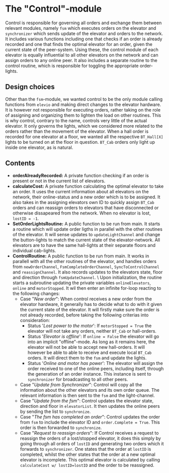 The "Control"-module
====================
Control is responsible for governing all orders and exchange them between relevant modules, namely `fsm` which executes orders on the elevator and `synchronizer` which sends update of the elevator and orders to the network. It includes various functions including one that checks if an order is already recorded and one that finds the optimal elevator for an order, given the current state of the peer-system. Using these, the control module of each elevator is equally influential to all other elevators on the network and can assign orders to any online peer. It also includes a separate routine to the control routine, which is responsible for toggling the appropriate order-lights.

Design choices
--------------
Other than the `fsm`-module, we wanted control to be the only module calling functions from `elevio` and making direct changes to the elevator hardware. It is however not responsible for executing orders, rather taking on the role of assigning and organizing them to lighten the load on other routines. This is why control, contrary to the name, controls very little of the actual elevator. It only governs the lights, which we considered more related to the orders rather than the movement of the elevator. When a hall order is recorded for one elevator at a floor, we wanted all the respective `BT_Hall[X]` lights to be turned on at the floor in question. `BT_Cab` orders only light up inside one elevator, as is natural. 

Contents
--------
- **orderAlreadyRecorded:** A private function checking if an order is present or not in the current list of elevators. 
- **calculateCost:** A private function calculating the optimal elevator to take an order. It uses the current information about all elevators on the network, their online-status and a new order which is to be assigned. It also takes in the assigning elevators own ID to quickly assign `BT_Cab` orders and can reassign orders to elevators that have disconnected or otherwise dissapeared from the network. When no elevator is lost, `lostID = -1`.
- **SetOrderLightsRoutine:** A public function to be run from main. It starts a routine which will update order ligths in parallel with the other routines of the elevator. It will sense updates to `updateLightChannel` and change the button-lights to match the current state of the elevator-network. All elevators are to have the same hall-lights at their separate floors and individual cab-lights. 
- **ControlRoutine:** A public function to be run from main. It works in parallell with all the other routines of the elevator, and handles orders from `newOrderChannel`, `FsmCompleteOrderChannel`, `SyncToControlChannel` and `reassignChannel`. It also records updates to the elevators state, floor and direction through `fsmUpdateChannel`. \\ Upon initialization, the routine starts a subroutine updating the private variables `onlineElevators`, `online` and `motorStopped`. It wil then enter an infinite for-loop reacting to the following changes: 
    - Case "*New order*": When control receives a new order from the elevator hardware, it generally has to decide what to do with it given the current state of the elevator. It will firstly make sure the order is not already recorded, before taking the following criterias into consideration: 
        - Status '*Lost power to the motor*': If `motorStopped = True` the elevator will not take any orders, neither `BT_Cab` or hall-orders. 
        - Status '*Elevator is offline*': If `online = False` the elevator will go into an implicit "offline"-mode. As long as it remains here, the elevator will not be able to accept new hall-orders. It will however be able to able to receive and execute local `BT_Cab` orders. It will direct them to the `fsm` and update the lights. 
        - Status '*Online and motor has power*': The elevator will assign the order received to one of the online peers, including itself, through the generation of an order instance. This instance is sent to `synchronizer` for broadcasting to all other peers. 
    - Case "*Update from Synchronizer*": Control will copy all the information about the other elevators and its own order queue. The relevant information is then sent to the `fsm` and the light-channel. 
    - Case "*Update from the fsm*": Control updates the elevator state, direction and floor in `elevatorList`. It then updates the online peers by sending the list to `synchronize`. 
    - Case "*The fsm has completed an order*": Control updates the order from `fsm` to include the elevator ID and `order.Complete = True`. This order is then forwarded to `synchronize`. 
    - Case "*Request to reassign orders*": If Control receives a request to reassign the orders of a lost/stopped elevator, it does this simply by going through all orders of `lostID` and generating two orders which it forwards to `synchronizer`. One states that the order at `lostID` is completed, whilst the other states that the order at a new optimal elevator is incomplete. This optimal elevator is calculated by calling `calculateCost w/ lostID=lostID` and the order to be reassigned. 